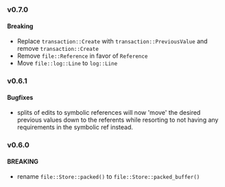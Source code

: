 ### v0.7.0

#### Breaking

* Replace `transaction::Create` with `transaction::PreviousValue` and remove `transaction::Create`
* Remove `file::Reference` in favor of `Reference`
* Move `file::log::Line` to `log::Line`

### v0.6.1

#### Bugfixes

* splits of edits to symbolic references will now 'move' the desired previous values down to the
  referents while resorting to not having any requirements in the symbolic ref instead.

### v0.6.0

#### BREAKING

- rename `file::Store::packed()` to `file::Store::packed_buffer()`
